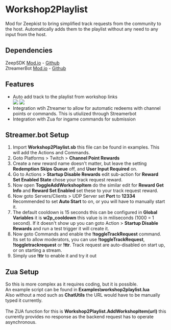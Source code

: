 # Workshop2Playlist
Mod for Zeepkist to bring simplified track requests from the community to the host. Automatically adds them to the playlist without any need to any input from the host.

## Dependencies
ZeepSDK [Mod.io](https://mod.io/g/zeepkist/m/zeepsdk) - [Github](https://github.com/donderjoekel/ZeepSDK/)<br>
ZtreamerBot [Mod.io]() - [Github](https://github.com/Kilandor/ZtreamerBot)

## Features
- Auto add track to the playlist from workshop links<br />
![](https://zeepkist.kilandor.com/mods/workshop2playlist/images/added_tracks.png)
![](https://zeepkist.kilandor.com/mods/workshop2playlist/images/added_tracks_2.png)
- Integration wtih Ztreamer to allow for automatic redeems with channel points or commands. This is utiulized through Streamerbot
- Integration with Zua for ingame commands for submission

## Streamer.bot Setup
1. Import **Workshop2Playlist.sb** this file can be found in examples. This will add the Actions and Commands.
2. Goto Platforms > Twitch > **Channel Point Rewards**
3. Create a new reward name doesn't matter, but leave the setting **Redemption Skips Queue** off, and **User Input Required** on.
4. Go to Actions > **Startup Disable Rewards** edit sub-action for **Reward Set Enabled State** chose your track request reward.
5. Now open **ToggleAddWorkshopItem** do the similar edit for **Reward Get Info** and **Reward Set Enabled** set these to your track request reward.
6. Now goto Servers/Clients > UDP Server set **Port** to **12334** Recommended to set **Auto Start** to on, or you will have to manually start it.
7. The default cooldown is 15 seconds this can be configured in **Global Variables** it is **w2p_cooldown** this value is in miliseconds (1000 = 1 second). If it doesn't show up you can goto Action > **Startup Disable Rewards** and run a test trigger it will create it.
8. Now goto Commands and enable the **!toggleTrackRequest** command. Its set to allow moderators, you can use **!toggleTrackRequest**, **!toggletrackrequest** or **!ttr**. Track request are auto-disabled on start up, or on starting a stream.
9. Simply use **!ttr** to enable it and try it out


## Zua Setup
So this is more complex as it requires coding, but it is possible.<br>
An example script can be found in **Examples\workshop2playlist.lua**<br>
Also without a mod such as **ChatUtils** the URL would have to be manually typed it currently.<br><br>
The ZUA function for this is **Workshop2Playlist.AddWorkshopItem(url)** this currently provides no response as the backend request has to operate asynchronous.
